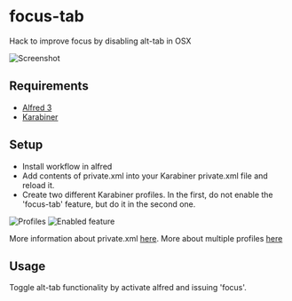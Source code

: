 # focus-tab

Hack to improve focus by disabling alt-tab in OSX

![Screenshot](https://dl.dropboxusercontent.com/u/8178/focus.gif)

## Requirements

* [Alfred 3](http://www.alfredapp.com/)
* [Karabiner](https://pqrs.org/macosx/keyremap4macbook/)


## Setup

* Install workflow in alfred
* Add contents of private.xml into your Karabiner private.xml file and reload it. 
* Create two different Karabiner profiles. In the first, do not enable the 'focus-tab' feature, but do it in the second one.

![Profiles](https://dl.dropboxusercontent.com/spa/6f6p31rqk1cfe43/4kaqk_3x.png)
![Enabled feature](https://dl.dropboxusercontent.com/spa/6f6p31rqk1cfe43/kzqb96nw.png)

More information about private.xml [here](https://pqrs.org/macosx/keyremap4macbook/xml.html.en).
More about multiple profiles [here](https://pqrs.org/osx/karabiner/document.html.en#profiles)

## Usage

Toggle alt-tab functionality by activate alfred and issuing 'focus'.
